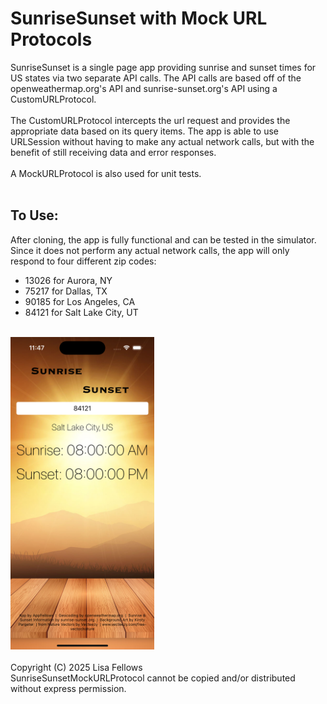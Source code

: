 # SunriseSunset with Mock URL Protocols

SunriseSunset is a single page app providing sunrise and sunset times for US states via two separate API calls. The API calls are based off of the openweathermap.org's API and sunrise-sunset.org's API using a CustomURLProtocol. 
<br>
<br>
The CustomURLProtocol intercepts the url request and provides the appropriate data based on its query items. The app is able to use URLSession without having to make any actual network calls, but with the benefit of still receiving data and error responses. 
<br>
<br>
A MockURLProtocol is also used for unit tests.
<br>
<br>
## To Use:
After cloning, the app is fully functional and can be tested in the simulator. Since it does not perform any actual network calls, the app will only respond to four different zip codes:
- 13026 for Aurora, NY
- 75217 for Dallas, TX
- 90185 for Los Angeles, CA
- 84121 for Salt Lake City, UT
<br>
<a href="url"><img src="SunriseSunset/Assets.xcassets/SunriseSunsetScreenshot.imageset/SunriseSunsetScreenshot.png" alt="App Screenshot" height="500" ></a>
<br>
<br>
Copyright (C) 2025 Lisa Fellows
<br>
SunriseSunsetMockURLProtocol cannot be copied and/or distributed without express permission.
